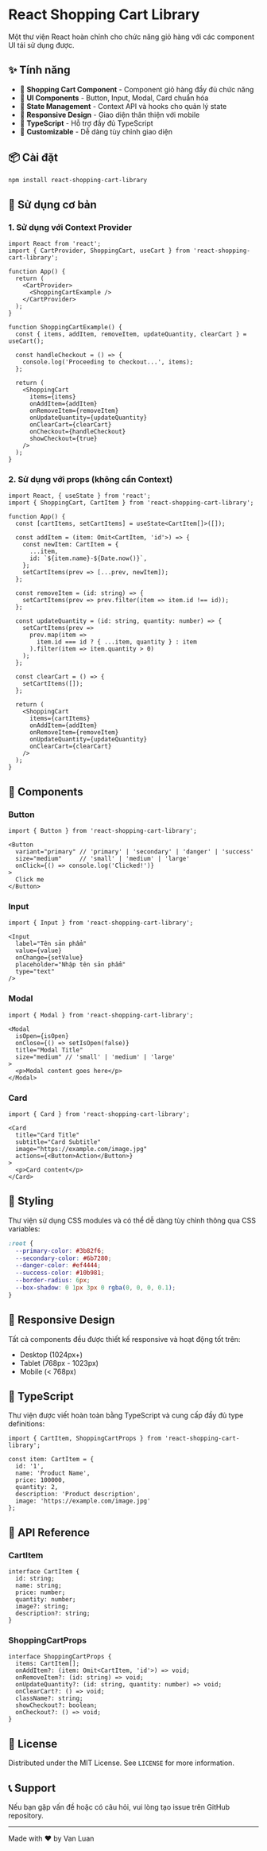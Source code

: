 # React Shopping Cart Library

Một thư viện React hoàn chỉnh cho chức năng giỏ hàng với các component UI tái sử dụng được.

## ✨ Tính năng

- 🛒 **Shopping Cart Component** - Component giỏ hàng đầy đủ chức năng
- 🎨 **UI Components** - Button, Input, Modal, Card chuẩn hóa
- 🔄 **State Management** - Context API và hooks cho quản lý state
- 📱 **Responsive Design** - Giao diện thân thiện với mobile
- 🎯 **TypeScript** - Hỗ trợ đầy đủ TypeScript
- 🎨 **Customizable** - Dễ dàng tùy chỉnh giao diện

## 📦 Cài đặt

```bash
npm install react-shopping-cart-library
```

## 🚀 Sử dụng cơ bản

### 1. Sử dụng với Context Provider

```tsx
import React from 'react';
import { CartProvider, ShoppingCart, useCart } from 'react-shopping-cart-library';

function App() {
  return (
    <CartProvider>
      <ShoppingCartExample />
    </CartProvider>
  );
}

function ShoppingCartExample() {
  const { items, addItem, removeItem, updateQuantity, clearCart } = useCart();

  const handleCheckout = () => {
    console.log('Proceeding to checkout...', items);
  };

  return (
    <ShoppingCart
      items={items}
      onAddItem={addItem}
      onRemoveItem={removeItem}
      onUpdateQuantity={updateQuantity}
      onClearCart={clearCart}
      onCheckout={handleCheckout}
      showCheckout={true}
    />
  );
}
```

### 2. Sử dụng với props (không cần Context)

```tsx
import React, { useState } from 'react';
import { ShoppingCart, CartItem } from 'react-shopping-cart-library';

function App() {
  const [cartItems, setCartItems] = useState<CartItem[]>([]);

  const addItem = (item: Omit<CartItem, 'id'>) => {
    const newItem: CartItem = {
      ...item,
      id: `${item.name}-${Date.now()}`,
    };
    setCartItems(prev => [...prev, newItem]);
  };

  const removeItem = (id: string) => {
    setCartItems(prev => prev.filter(item => item.id !== id));
  };

  const updateQuantity = (id: string, quantity: number) => {
    setCartItems(prev =>
      prev.map(item =>
        item.id === id ? { ...item, quantity } : item
      ).filter(item => item.quantity > 0)
    );
  };

  const clearCart = () => {
    setCartItems([]);
  };

  return (
    <ShoppingCart
      items={cartItems}
      onAddItem={addItem}
      onRemoveItem={removeItem}
      onUpdateQuantity={updateQuantity}
      onClearCart={clearCart}
    />
  );
}
```

## 🧩 Components

### Button

```tsx
import { Button } from 'react-shopping-cart-library';

<Button
  variant="primary" // 'primary' | 'secondary' | 'danger' | 'success'
  size="medium"     // 'small' | 'medium' | 'large'
  onClick={() => console.log('Clicked!')}
>
  Click me
</Button>
```

### Input

```tsx
import { Input } from 'react-shopping-cart-library';

<Input
  label="Tên sản phẩm"
  value={value}
  onChange={setValue}
  placeholder="Nhập tên sản phẩm"
  type="text"
/>
```

### Modal

```tsx
import { Modal } from 'react-shopping-cart-library';

<Modal
  isOpen={isOpen}
  onClose={() => setIsOpen(false)}
  title="Modal Title"
  size="medium" // 'small' | 'medium' | 'large'
>
  <p>Modal content goes here</p>
</Modal>
```

### Card

```tsx
import { Card } from 'react-shopping-cart-library';

<Card
  title="Card Title"
  subtitle="Card Subtitle"
  image="https://example.com/image.jpg"
  actions={<Button>Action</Button>}
>
  <p>Card content</p>
</Card>
```

## 🎨 Styling

Thư viện sử dụng CSS modules và có thể dễ dàng tùy chỉnh thông qua CSS variables:

```css
:root {
  --primary-color: #3b82f6;
  --secondary-color: #6b7280;
  --danger-color: #ef4444;
  --success-color: #10b981;
  --border-radius: 6px;
  --box-shadow: 0 1px 3px 0 rgba(0, 0, 0, 0.1);
}
```

## 📱 Responsive Design

Tất cả components đều được thiết kế responsive và hoạt động tốt trên:
- Desktop (1024px+)
- Tablet (768px - 1023px)
- Mobile (< 768px)

## 🔧 TypeScript

Thư viện được viết hoàn toàn bằng TypeScript và cung cấp đầy đủ type definitions:

```tsx
import { CartItem, ShoppingCartProps } from 'react-shopping-cart-library';

const item: CartItem = {
  id: '1',
  name: 'Product Name',
  price: 100000,
  quantity: 2,
  description: 'Product description',
  image: 'https://example.com/image.jpg'
};
```

## 📄 API Reference

### CartItem

```tsx
interface CartItem {
  id: string;
  name: string;
  price: number;
  quantity: number;
  image?: string;
  description?: string;
}
```

### ShoppingCartProps

```tsx
interface ShoppingCartProps {
  items: CartItem[];
  onAddItem?: (item: Omit<CartItem, 'id'>) => void;
  onRemoveItem?: (id: string) => void;
  onUpdateQuantity?: (id: string, quantity: number) => void;
  onClearCart?: () => void;
  className?: string;
  showCheckout?: boolean;
  onCheckout?: () => void;
}
```

## 📝 License

Distributed under the MIT License. See `LICENSE` for more information.

## 📞 Support

Nếu bạn gặp vấn đề hoặc có câu hỏi, vui lòng tạo issue trên GitHub repository.

---

Made with ❤️ by Van Luan
